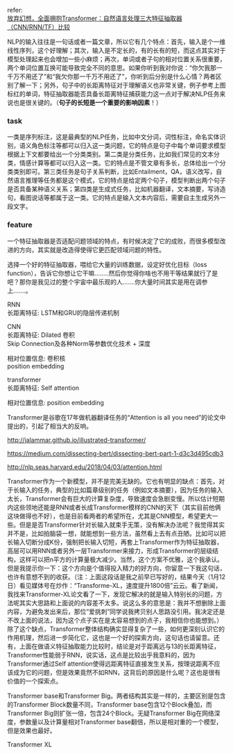 refer:<br>[放弃幻想，全面拥抱Transformer：自然语言处理三大特征抽取器（CNN/RNN/TF）比较](https://zhuanlan.zhihu.com/p/54743941)

​	NLP的输入往往是一句话或者一篇文章，所以它有几个特点：首先，输入是个一维线性序列，这个好理解；其次，输入是不定长的，有的长有的短，而这点其实对于模型处理起来也会增加一些小麻烦；再次，单词或者子句的相对位置关系很重要，两个单词位置互换可能导致完全不同的意思。如果你听到我对你说：“你欠我那一千万不用还了”和“我欠你那一千万不用还了”，你听到后分别是什么心情？两者区别了解一下；另外，句子中的长距离特征对于理解语义也非常关键，例子参考上图标红的单词，特征抽取器能否具备长距离特征捕获能力这一点对于解决NLP任务来说也是很关键的。（**句子的长短是一个重要的影响因素**！）

### task

​	一类是序列标注，这是最典型的NLP任务，比如中文分词，词性标注，命名实体识别，语义角色标注等都可以归入这一类问题，它的特点是句子中每个单词要求模型根据上下文都要给出一个分类类别。第二类是分类任务，比如我们常见的文本分类，情感计算等都可以归入这一类。它的特点是不管文章有多长，总体给出一个分类类别即可。第三类任务是句子关系判断，比如Entailment，QA，语义改写，自然语言推理等任务都是这个模式，它的特点是给定两个句子，模型判断出两个句子是否具备某种语义关系；第四类是生成式任务，比如机器翻译，文本摘要，写诗造句，看图说话等都属于这一类。它的特点是输入文本内容后，需要自主生成另外一段文字。

### feature

一个特征抽取器是否适配问题领域的特点，有时候决定了它的成败，而很多模型改进的方向，其实就是改造得使得它更匹配领域问题的特性。

选择一个好的特征抽取器，喂给它大量的训练数据，设定好优化目标（loss function），告诉它你想让它干嘛……..然后你觉得你啥也不用干等结果就行了是吧？那你是我见过的整个宇宙中最乐观的人…….你大量时间其实是用在调参上…….。



RNN<br>长距离特征: LSTM和GRU的隐层传递机制



CNN<br>长距离特征: Dilated 卷积<br>		    Skip Connection及各种Norm等参数优化技术 + 深度

相对位置信息: 卷积核<br>		        position embedding



transformer<br>长距离特征: Self attention

相对位置信息: position embedding



Transformer是谷歌在17年做机器翻译任务的“Attention is all you need”的论文中提出的，引起了相当大的反响。

http://jalammar.github.io/illustrated-transformer/

https://medium.com/dissecting-bert/dissecting-bert-part-1-d3c3d495cdb3

http://nlp.seas.harvard.edu/2018/04/03/attention.html



Transformer作为一个新模型，并不是完美无缺的。它也有明显的缺点：首先，对于长输入的任务，典型的比如篇章级别的任务（例如文本摘要），因为任务的输入太长，Transformer会有巨大的计算复杂度，导致速度会急剧变慢。所以估计短期内这些领地还能是RNN或者长成Transformer模样的CNN的天下（其实目前他俩这块做得也不好），也是目前看两者的希望所在，尤其是CNN模型，希望更大一些。但是是否Transformer针对长输入就束手无策，没有解决办法呢？我觉得其实并不是，比如拍脑袋一想，就能想到一些方法，虽然看上去有点丑陋。比如可以把长输入切断分成K份，强制把长输入切短，再套上Transformer作为特征抽取器，高层可以用RNN或者另外一层Transformer来接力，形成Transformer的层级结构，这样可以把n平方的计算量极大减少。当然，这个方案不优雅，这个我承认。但是我提示你一下：这个方向是个值得投入精力的好方向，你留意一下我这句话，也许有意想不到的收获。（注：上面这段话是我之前早已写好的，结果今天（1月12日）看见媒体号在炒作：“Transforme-XL，速度提升1800倍”云云。看了新闻，我找来Transformer-XL论文看了一下，发现它解决的就是输入特别长的问题，方法呢其实大思路和上面说的内容差不太多。说这么多的意思是：我并不想删除上面内容，为避免发出来后，那位“爱挑刺”同学说我拷贝别人思路没引用。我决定还是不改上面的说法，因为这个点子实在是太容易想到的点子，我相信你也能想到。）除了这个缺点，Transformer整体结构确实显得复杂了一些，如何更深刻认识它的作用机理，然后进一步简化它，这也是一个好的探索方向，这句话也请留意。还有，上面在做语义特征抽取能力比较时，结论是对于距离远与13的长距离特征，Transformer性能弱于RNN，说实话，这点是比较出乎我意料的，因为Transformer通过Self attention使得远距离特征直接发生关系，按理说距离不应该成为它的问题，但是效果竟然不如RNN，这背后的原因是什么呢？这也是很有价值的一个探索点。



Transformer base和Transformer Big。两者结构其实是一样的，主要区别是包含的Transformer Block数量不同，Transformer base包含12个Block叠加，而Transformer Big则扩张一倍，包含24个Block。无疑Transformer Big在网络深度，参数量以及计算量相对Transformer base翻倍，所以是相对重的一个模型，但是效果也最好。

Transformer XL

